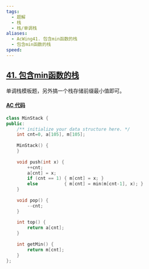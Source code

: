 ```yaml
---
tags:
  - 题解
  - 栈
  - 栈/单调栈
aliases:
  - AcWing41. 包含min函数的栈
  - 包含min函数的栈
speed: 
---
```

## [41. 包含min函数的栈](https://www.acwing.com/problem/content/90/)

单调栈模板题，另外搞一个栈存储前缀最小值即可。

#### [AC 代码](https://www.acwing.com/problem/content/submission/code_detail/36434273/)

```cpp
class MinStack {
public:
    /** initialize your data structure here. */
    int cnt=0, a[105], m[105];
    
    MinStack() {
    }
    
    void push(int x) {
        ++cnt;
        a[cnt] = x;
        if (cnt == 1) { m[cnt] = x; }
        else          { m[cnt] = min(m[cnt-1], x); }
    }
    
    void pop() {
        --cnt;
    }
    
    int top() {
        return a[cnt];
    }
    
    int getMin() {
        return m[cnt];
    }
};
```
